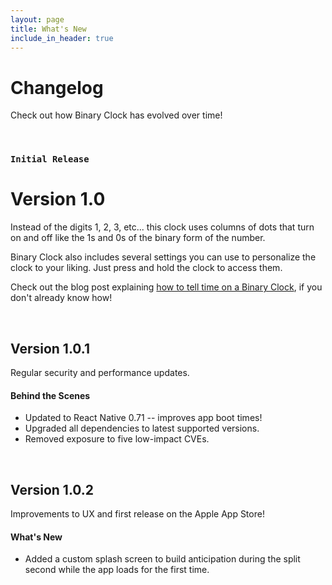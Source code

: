 ```yaml
---
layout: page
title: What's New
include_in_header: true
---
```


# Changelog
Check out how Binary Clock has evolved over time!

<br>

### `Initial Release`
# **Version 1.0**
Instead of the digits 1, 2, 3, etc... this clock uses columns of dots that turn
on and off like the 1s and 0s of the binary form of the number.

Binary Clock also includes several settings you can use to personalize the clock
to your liking. Just press and hold the clock to access them.

Check out the blog post explaining [how to tell time on a Binary
Clock](https://links.jhale.dev/binaryclock), if you don't already know how!

<br>

## **Version 1.0.1**
Regular security and performance updates.

#### Behind the Scenes
- Updated to React Native 0.71 -- improves app boot times!
- Upgraded all dependencies to latest supported versions.
- Removed exposure to five low-impact CVEs.

<br>

## Version 1.0.2
Improvements to UX and first release on the Apple App Store!

#### What's New
- Added a custom splash screen to build anticipation during the split second
  while the app loads for the first time.

<br>
